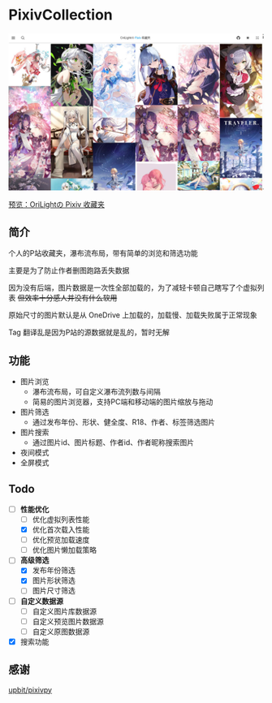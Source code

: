 # PixivCollection

![preview](docs\preview.jpg)

[预览：OriLightの Pixiv 收藏夹](https://pixiv.orilight.top/)

## 简介

个人的P站收藏夹，瀑布流布局，带有简单的浏览和筛选功能

主要是为了防止作者删图跑路丢失数据

因为没有后端，图片数据是一次性全部加载的，为了减轻卡顿自己瞎写了个虚拟列表 ~~但效率十分感人并没有什么软用~~

原始尺寸的图片默认是从 OneDrive 上加载的，加载慢、加载失败属于正常现象

Tag 翻译乱是因为P站的源数据就是乱的，暂时无解

## 功能

- 图片浏览
  - 瀑布流布局，可自定义瀑布流列数与间隔
  - 简易的图片浏览器，支持PC端和移动端的图片缩放与拖动
- 图片筛选
  - 通过发布年份、形状、健全度、R18、作者、标签筛选图片
- 图片搜索
  - 通过图片id、图片标题、作者id、作者昵称搜索图片
- 夜间模式
- 全屏模式

## Todo

- [ ] **性能优化**
  - [ ] 优化虚拟列表性能
  - [x] 优化首次载入性能
  - [ ] 优化预览加载速度
  - [ ] 优化图片懒加载策略

- [ ] **高级筛选**
  - [x] 发布年份筛选
  - [x] 图片形状筛选
  - [ ] 图片尺寸筛选

- [ ] **自定义数据源**
  - [ ] 自定义图片库数据源
  - [ ] 自定义预览图片数据源
  - [ ] 自定义原图数据源

- [x] 搜索功能

## 感谢

[upbit/pixivpy](https://github.com/upbit/pixivpy)
